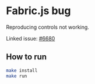 # Fabric.js bug

Reproducing controls not working.

Linked issue: [#6680](https://github.com/fabricjs/fabric.js/issues/6680)

## How to run

``` bash
make install
make run
```
